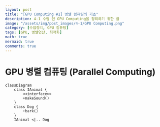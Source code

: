 ```yaml
---
layout: post
title: "[GPU Computing #1] 병렬 컴퓨팅의 기초"
description: 4-1 수업 인 GPU Computing을 정리하기 위한 글
image: "/assets/img/post_images/4-1/GPU Computing.png"
category: [수업정리, GPU 컴퓨팅]
tags: [GPU, 병렬연산, 최적화]
math: true
mermaid: true
comments: true
---
```


# GPU 병렬 컴퓨팅 (Parallel Computing)
```mermaid
classDiagram
    class IAnimal {
        <<interface>>
        +makeSound()
    }
    class Dog {
        +bark()
    }
    IAnimal <|.. Dog
```